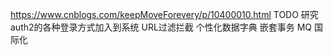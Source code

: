 https://www.cnblogs.com/keepMoveForevery/p/10400010.html
TODO
研究auth2的各种登录方式加入到系统
URL过滤拦截
个性化数据字典
嵌套事务
MQ
国际化


